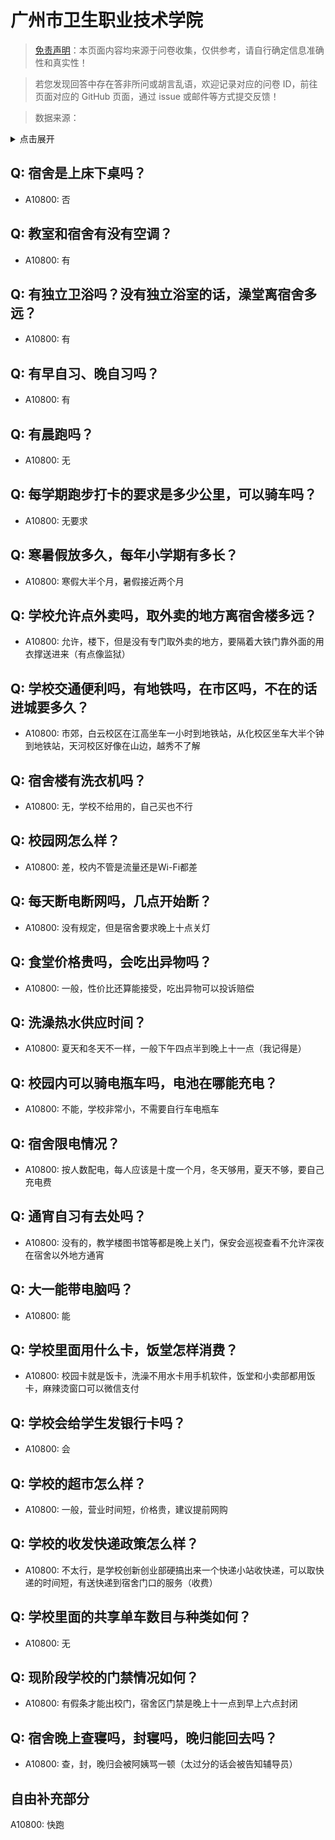 # 广州市卫生职业技术学院

> [免责声明](https://colleges.chat/#_3)：本页面内容均来源于问卷收集，仅供参考，请自行确定信息准确性和真实性！

> 若您发现回答中存在答非所问或胡言乱语，欢迎记录对应的问卷 ID，前往页面对应的 GitHub 页面，通过 issue 或邮件等方式提交反馈！

> 数据来源：

<details><summary>点击展开</summary>
<ul>
<li>A10800: 匿名 (2022 年 06 月)</li>
</ul>
</details>

## Q: 宿舍是上床下桌吗？

- A10800: 否

## Q: 教室和宿舍有没有空调？

- A10800: 有

## Q: 有独立卫浴吗？没有独立浴室的话，澡堂离宿舍多远？

- A10800: 有

## Q: 有早自习、晚自习吗？

- A10800: 有

## Q: 有晨跑吗？

- A10800: 无

## Q: 每学期跑步打卡的要求是多少公里，可以骑车吗？

- A10800: 无要求

## Q: 寒暑假放多久，每年小学期有多长？

- A10800: 寒假大半个月，暑假接近两个月

## Q: 学校允许点外卖吗，取外卖的地方离宿舍楼多远？

- A10800: 允许，楼下，但是没有专门取外卖的地方，要隔着大铁门靠外面的用衣撑送进来（有点像监狱）

## Q: 学校交通便利吗，有地铁吗，在市区吗，不在的话进城要多久？

- A10800: 市郊，白云校区在江高坐车一小时到地铁站，从化校区坐车大半个钟到地铁站，天河校区好像在山边，越秀不了解

## Q: 宿舍楼有洗衣机吗？

- A10800: 无，学校不给用的，自己买也不行

## Q: 校园网怎么样？

- A10800: 差，校内不管是流量还是Wi-Fi都差

## Q: 每天断电断网吗，几点开始断？

- A10800: 没有规定，但是宿舍要求晚上十点关灯

## Q: 食堂价格贵吗，会吃出异物吗？

- A10800: 一般，性价比还算能接受，吃出异物可以投诉赔偿

## Q: 洗澡热水供应时间？

- A10800: 夏天和冬天不一样，一般下午四点半到晚上十一点（我记得是）

## Q: 校园内可以骑电瓶车吗，电池在哪能充电？

- A10800: 不能，学校非常小，不需要自行车电瓶车

## Q: 宿舍限电情况？

- A10800: 按人数配电，每人应该是十度一个月，冬天够用，夏天不够，要自己充电费

## Q: 通宵自习有去处吗？

- A10800: 没有的，教学楼图书馆等都是晚上关门，保安会巡视查看不允许深夜在宿舍以外地方通宵

## Q: 大一能带电脑吗？

- A10800: 能

## Q: 学校里面用什么卡，饭堂怎样消费？

- A10800: 校园卡就是饭卡，洗澡不用水卡用手机软件，饭堂和小卖部都用饭卡，麻辣烫窗口可以微信支付

## Q: 学校会给学生发银行卡吗？

- A10800: 会

## Q: 学校的超市怎么样？

- A10800: 一般，营业时间短，价格贵，建议提前网购

## Q: 学校的收发快递政策怎么样？

- A10800: 不太行，是学校创新创业部硬搞出来一个快递小站收快递，可以取快递的时间短，有送快递到宿舍门口的服务（收费）

## Q: 学校里面的共享单车数目与种类如何？

- A10800: 无

## Q: 现阶段学校的门禁情况如何？

- A10800: 有假条才能出校门，宿舍区门禁是晚上十一点到早上六点封闭

## Q: 宿舍晚上查寝吗，封寝吗，晚归能回去吗？

- A10800: 查，封，晚归会被阿姨骂一顿（太过分的话会被告知辅导员）

## 自由补充部分

A10800: 快跑